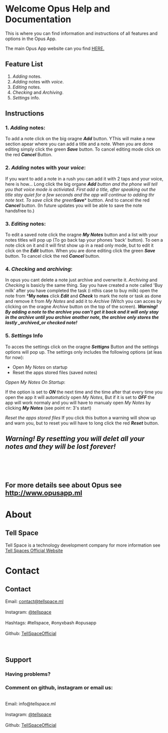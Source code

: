 # Welcome Opus Help and Documentation

This is where you can find information and instructions of all features and options in the Opus App.

The main Opus App website can you find <a href="http://opusapp.ml"> HERE. </a>

## Feature List

1. _Adding_ notes.
2. _Adding_ notes with _voice_.
3. _Editing_ notes.
4. _Checking_ and _Archiving_.
5. _Settings_ info.

## Instructions

### 1.  _Adding_ notes:

To add a note click on the big oragne ***Add*** button. YThis will make a new section apear where you can add a title and a note. When you are done editing simply click the green ***Save*** button. To cancel editing mode click on the red ***Cancel*** Button.

### 2. _Adding_ notes with your _voice_:

If you want to add a note in a rush you can add it with 2 taps and your voice, here is how...
Long click the big organe ***Add** button and the phone will tell you that voice mode is activiated. First add a title, after speaking out the title stay quiet for a few seconds and the app will continue to adding thr note text. To save click the green***Save*** buttton. And to cancel the red ***Cancel*** button. (In future updates you will be able to save the note handsfree to.) 

### 3. _Editing_ notes:

To edit a saved note click the oragne ***My Notes*** button and a list with your notes titles will pop up (To go back tap your phones 'back' button). To oen a note click on it and it will first show up in a read only mode, but to edit it click on the ***Edit*** button. When you are done editing click the green ***Save*** button. To cancel click the red ***Cancel*** button.

### 4. _Checking_ and _archiving_:

In opus you cant delete a note just archive and overwrite it. _Archiving_ and _Checking_ is basicly the same thing. Say you have created a note called 'Buy milk' after you have completed the task (i nthis case to buy milk) open the note from ***My notes** click ***Edit*** and ***Check*** to mark the note or task as done and remove it from _My Notes_ and add it to _Archive_ (Witch you can acces by clicking on the oragne _Archive_ button on the top of the screen). ***Warning! By adding a note to the archive you can't get it back and it will only stay in the archive until you archive another note, the archive only stores the lastly _archived_or _checked_ note!***

### 5. _Settings_ Info

To acces the settings click on the oragne ***Settigns*** Button and the settings options will pop up. The settings only includes the following options (at leas for now):
- Open _My Notes_ on startup
- Reset the apps stored files (saved notes)

_Oppen My Notes On Startup_:

If the option is set to ***ON*** the next time and the time after that every time you open the app it will automaticly open _My Notes_, But if it is set to ***OFF*** the app will work normaly and you will have to manualy open _My Notes_ by clicking ***My Notes*** (see point nr: 3's start)

_Reset the apps stored files_
If you click this button a warning will show up and warn you, but to reset you will have to long click the red ***Reset*** button. 
## ***Warning! By resetting you will delet all your notes and they will be lost forever!***
<br>
<br>
<br>

## For more details see about Opus see <a href="http://www.opusapp.ml"> http://www.opusapp.ml </a>

# About

## Tell Space

Tell Space is a technology development company for more information see <a href="http://tellspace.ml"> Tell Spaces Official Website </a>

# Contact
## Contact
Email: contact@tellspace.ml
<br>
<br>
Instagram: <a href="http://www.instagram.com/tellspace/"> @tellspace </a>
<br>
<br>
Hashtags: #tellspace, #onyxbash #opusapp
<br>
<br>
Github: <a href="https://github.com/TellSpaceOfficial"> TellSpaceOfficial </a>
<br>
<br>
<br>
## Support
### Having problems?
### Comment on github, instagram or email us:
<br>
Email: info@tellspace.ml
<br>
<br>
Instagram: <a href="http://www.instagram.com/tellspace/"> @tellspace </a>
<br>
<br>
Github: <a href="https://github.com/TellSpaceOfficial"> TellSpaceOfficial </a>
<br> <br>
